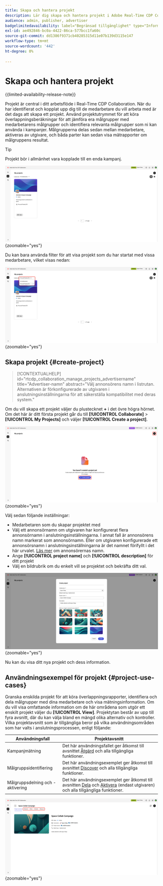 ```yaml
---
title: Skapa och hantera projekt
description: Lär dig skapa och hantera projekt i Adobe Real-Time CDP Collaboration
audience: admin, publisher, advertiser
badgelimitedavailability: label="Begränsad tillgänglighet" type="Informative" url="https://helpx.adobe.com/legal/product-descriptions/real-time-customer-data-platform-collaboration.html newtab=true"
exl-id: ae492846-bc0a-4422-86ca-577bcc1fa60c
source-git-commit: dd1386f9371cb40285315d11e07b139d3115e147
workflow-type: tm+mt
source-wordcount: '442'
ht-degree: 0%

---
```


# Skapa och hantera projekt

{{limited-availability-release-note}}

Projekt är central i ditt arbetsflöde i Real-Time CDP Collaboration. När du har identifierat och kopplat upp dig till de medarbetare du vill arbeta med är det dags att skapa ett projekt. Använd projektutrymmet för att köra överlappningsberäkningar för att jämföra era målgrupper med medarbetarens målgrupper och identifiera relevanta målgrupper som ni kan använda i kampanjer. Målgrupperna delas sedan mellan medarbetare, aktiveras av utgivare, och båda parter kan sedan visa mätrapporter om målgruppens resultat.

>[!TIP]
>
>Projekt bör i allmänhet vara kopplade till en enda kampanj.

![Visa alla projekt, ofiltrerade.](/help/assets/collaborate/manage-view-projects/projects-overview-page.png){zoomable="yes"}

Du kan bara använda filter för att visa projekt som du har startat med vissa medarbetare, vilket visas nedan:

![Filtrerad vy över projekt med en medarbetare.](/help/assets/collaborate/manage-view-projects/filtered-project-view.png){zoomable="yes"}

## Skapa projekt {#create-project}

>[!CONTEXTUALHELP]
>id="rtcdp_collaboration_manage_projects_advertisername"
>title="Advertiser-namn"
>abstract="Välj annonsörens namn i listrutan. Alternativen är förkonfigurerade av utgivaren i anslutningsinställningarna för att säkerställa kompatibilitet med deras system."

Om du vill skapa ett projekt väljer du plustecknet **+** i det övre högra hörnet. Om det här är ditt första projekt går du till **[!UICONTROL Collaborate]** > **[!UICONTROL My Projects]** och väljer **[!UICONTROL Create a project]**.

![Välj plustecken eller Skapa ett projekt för att konfigurera ett nytt projekt.](/help/assets/collaborate/manage-view-projects/create-project.png){zoomable="yes"}

Välj sedan följande inställningar:

* Medarbetaren som du skapar projektet med
* Välj ett annonsörnamn om utgivaren har konfigurerat flera annonsörnamn i anslutningsinställningarna. I annat fall är annonsörens namn markerat som annonsörnamn. Eller om utgivaren konfigurerade ett annonsörsnamn i anslutningsinställningarna är det namnet förifyllt i det här urvalet. [Läs mer](/help/guide/connect/establishing-connections.md#connection-settings) om annonsörernas namn.
* Ange **[!UICONTROL project name]** och **[!UICONTROL description]** för ditt projekt
* Välj en bildrubrik om du enkelt vill se projektet och bekräfta ditt val.

![Obligatoriska alternativ för att konfigurera ett nytt projekt](/help/assets/collaborate/manage-view-projects/create-project-required-info.png){zoomable="yes"}

Nu kan du visa ditt nya projekt och dess information.

## Användningsexempel för projekt {#project-use-cases}

Granska enskilda projekt för att köra överlappningsrapporter, identifiera och dela målgrupper med dina medarbetare och visa mätningsinformation. Om du vill visa omfattande information om de här områdena som utgör ett enskilt projekt väljer du **[!UICONTROL View]**. Projektytan består av upp till fyra avsnitt, där du kan välja bland en mängd olika alternativ och kontroller. Vilka projektavsnitt som är tillgängliga beror på vilka användningsområden som har valts i anslutningsprocessen, enligt följande:

| Användningsfall | Projektavsnitt |
| --- | --- |
| Kampanjmätning | Det här användningsfallet ger åtkomst till avsnittet [Åtgärd](/help/guide/collaborate/measure.md) och alla tillgängliga funktioner. |
| Målgruppsidentifiering | Det här användningsexemplet ger åtkomst till avsnittet [Discover](/help/guide/collaborate/discover.md) och alla tillgängliga funktioner. |
| Målgruppsdelning och -aktivering | Det här användningsexemplet ger åtkomst till avsnitten [Dela](/help/guide/collaborate/share.md) och [Aktivera](/help/guide/collaborate/activate.md) (endast utgivaren) och alla tillgängliga funktioner. |

![Projektvyn med tillgängliga avsnitt markerade.](/help/assets/collaborate/manage-view-projects/project-sections.png){zoomable="yes"}
